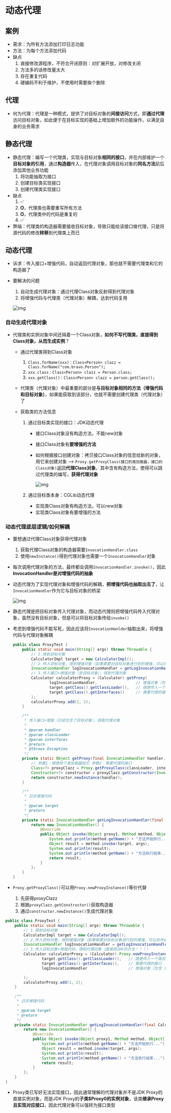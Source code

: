 # 动态代理

## 案例

- 需求：为所有方法添加打印日志功能
- 方法：为每个方法添加代码
- 缺点
  1. 直接修改源程序，不符合开闭原则：对扩展开放，对修改关闭
  2. 方法多的话修改量太大
  3. 存在重复代码
  4. 硬编码不利于维护，不使用时需要挨个删除

## 代理

- 何为代理：代理是一种模式，提供了对目标对象的**间接访问**方式，即**通过代理**访问目标对象，如此便于在目标实现的基础上增加额外的功能操作，以满足自身的业务需求

## 静态代理

- 静态代理：编写一个代理类，实现与目标对象**相同的接口**，并在内部维护一个**目标对象的引用**，通过**构造器**传入，在代理对象调用目标对象的**同名方法**前后添加其他业务功能
  1. 将功能抽取为接口
  2. 创建目标类实现接口
  3. 创建代理类实现接口
- 缺点
  1. ✅
  2. ❎，代理类也需要重写所有方法
  3. ❎，代理类中的代码是重复的
  4. ✅
- 弊端：代理类的构造器需要接收目标对象，导致只能给该接口做代理，只是将源代码的修改**转移**到代理类上而已

## 动态代理

- 诉求：传入接口+增强代码，自动返回代理对象，那也就不需要代理类和它的构造器了

- 要解决的问题

  1. 自动生成代理对象：通过代理Class对象反射得到代理对象
  2. 将增强代码与代理类（代理对象）解耦，达到代码复用

  ![img](https://cdn.nlark.com/yuque/0/2021/png/1057015/1618655444343-b7cf5372-f579-400b-9087-2cd2757bcdb9.png)

### 自动生成代理对象

- 代理类和实例对象中间还隔着一个Class对象，**如何不写代理类，直接得到Class对象，从而生成实例**？

  - 通过代理类得到Class对象

    1. `Class.forName(xxx)：Class<Person> clazz = Class.forName("com.bravo.Person");`
    2. `xxx.class：Class<Person> clazz = Person.class;`
    3. `xxx.getClass()：Class<Person> clazz = person.getClass();`

  - 代理类（代理对象）中最重要的部分是**与目标对象相同的方法（增强代码和目标对象）**，如果能获取到该部分，也就不需要创建代理类（代理对象）了

  - 获取类的方法信息

    1. 通过目标类实现的接口：JDK动态代理

       - 接口Class对象没有构造方法，不能new对象

       - 接口Class对象有**要增强的方法**

       - 如何根据接口创建对象：拷贝接口Class对象的信息给新的对象，用它来创建对象 --> `Proxy.getProxyClass(接口的类加载器，接口的Class对象)`返回**代理Class对象**，其中含有构造方法，使得可以跳过代理类的编写，**获得代理对象**

         ![img](https://cdn.nlark.com/yuque/0/2021/png/1057015/1618553104750-eaf78843-86db-49cd-9996-db530026e259.png)

    2. 通过目标类本身：CGLib动态代理

       - 实现类Class对象有构造方法，可以new对象
       - 实现类Class对象有要增强的方法

### 动态代理底层逻辑/如何解耦

- 要想通过代理Class对象获得代理对象

  1. 获取代理Class对象的构造器需要`InvocationHandler.class`
  2. 使用`newInstance()`得到代理对象也需要一个`InvocationHandler`对象

- 每次调用代理对象的方法，最终都会调用`InvocationHandler.invoke()`，因此**InvocationHandler是对增强代码的抽象**

- 动态代理为了实现代理对象和增强代码的解耦，**把增强代码也抽取出去了**，让`InvocationHandler`作为它与目标对象的桥梁

  ![img](https://cdn.nlark.com/yuque/0/2021/png/1057015/1618661371916-03ff6bc1-2631-4509-bb8a-73b1979c4c69.png)

- 静态代理是把目标对象传入代理对象，而动态代理则把增强代码传入代理对象，虽然没有目标对象，但是可以将目标对象传给`invoke()`

- 考虑到增强代码不能写死，因此应该将`InvocationHanlder`抽取出来，将增强代码与代理对象解耦

  ```java
  public class ProxyTest {
      public static void main(String[] args) throws Throwable {
          // 1.得到目标对象
          CalculatorImpl target = new CalculatorImpl();
          // 2.传入目标对象，得到增强对象（如果需要对目标对象进行别的增强，可以另外编写getXxInvocationHandler）
          InvocationHandler logInvocationHandler = getLogInvocationHandler(target);
          // 3.传入接口+增强对象（含目标对象），得到代理对象
          Calculator calculatorProxy = (Calculator) getProxy(
                  logInvocationHandler,                 // 增强对象（包含 目标对象 + 增强代码）
                  target.getClass().getClassLoader(),   // 随便传入一个类加载器
                  target.getClass().getInterfaces()     // 需要代理的接口
          );
          calculatorProxy.add(1, 2);
      }
  
      /**
       * 传入接口+增强（已经包含了目标对象），获取代理对象
       *
       * @param handler
       * @param classLoader
       * @param interfaces
       * @return
       * @throws Exception
       */
      private static Object getProxy(final InvocationHandler handler, final ClassLoader classLoader, final Class<?>... interfaces) throws Exception {
          // 参数1：随便找个类加载器给它 参数2：需要代理的接口
          Class<?> proxyClazz = Proxy.getProxyClass(classLoader, interfaces);
          Constructor<?> constructor = proxyClazz.getConstructor(InvocationHandler.class);
          return constructor.newInstance(handler);
      }
  
      /**
       * 日志增强代码
       *
       * @param target
       * @return
       */
      private static InvocationHandler getLogInvocationHandler(final CalculatorImpl target) {
          return new InvocationHandler() {
              @Override
              public Object invoke(Object proxy1, Method method, Object[] args) throws Throwable {
                  System.out.println(method.getName() + "方法开始执行...");
                  Object result = method.invoke(target, args);
                  System.out.println(result);
                  System.out.println(method.getName() + "方法执行结束...");
                  return result;
              }
          };
      }
  }
  ```

- `Proxy.getProxyClass()`可以用`Proxy.newProxyInstance()`等价代替

  1. 先获得proxyClazz
  2. 根据`proxyClazz.getConstructor()`获取构造器
  3. 通过`constructor.newInstance()`生成代理对象

```java
public class ProxyTest {
    public static void main(String[] args) throws Throwable {
        // 1.得到目标对象
        CalculatorImpl target = new CalculatorImpl();
        // 2.传入目标对象，得到增强对象（如果需要对目标对象进行别的增强，可以另外编写getXxInvocationHandler）
        InvocationHandler logInvocationHandler = getLogInvocationHandler(target);
        // 3.传入目标对象+增强代码，得到代理对象（直接用JDK的方法！！！）
        Calculator calculatorProxy = (Calculator) Proxy.newProxyInstance(
                target.getClass().getClassLoader(),   // 随便传入一个类加载器
                target.getClass().getInterfaces(),    // 需要代理的接口
                logInvocationHandler                  // 增强对象（包含 目标对象 + 增强代码）

        );
        calculatorProxy.add(1, 2);
    }

    /**
     * 日志增强代码
     *
     * @param target
     * @return
     */
    private static InvocationHandler getLogInvocationHandler(final CalculatorImpl target) {
        return new InvocationHandler() {
            @Override
            public Object invoke(Object proxy1, Method method, Object[] args) throws Throwable {
                System.out.println(method.getName() + "方法开始执行...");
                Object result = method.invoke(target, args);
                System.out.println(result);
                System.out.println(method.getName() + "方法执行结束...");
                return result;
            }
        };
    }
}
```

- Proxy类已写好无法实现接口，因此通常理解的代理对象并不是JDK Proxy的直接实例对象，而是JDK Proxy的**子类$Proxy0的实例对象**，该类**继承Proxy且实现对应接口**，因此代理对象可以强转为接口类型

  